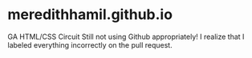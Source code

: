 # meredithhamil.github.io
GA HTML/CSS Circuit
Still not using Github appropriately! I realize that I labeled everything incorrectly on the pull request.
